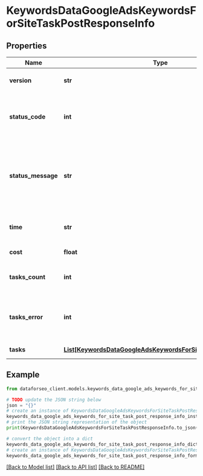 # KeywordsDataGoogleAdsKeywordsForSiteTaskPostResponseInfo


## Properties

Name | Type | Description | Notes
------------ | ------------- | ------------- | -------------
**version** | **str** | the current version of the API | [optional] 
**status_code** | **int** | general status code you can find the full list of the response codes here | [optional] 
**status_message** | **str** | general informational message you can find the full list of general informational messages here | [optional] 
**time** | **str** | total execution time, seconds | [optional] 
**cost** | **float** | total tasks cost, USD | [optional] 
**tasks_count** | **int** | the number of tasks in the tasks array | [optional] 
**tasks_error** | **int** | the number of tasks in the tasks array returned with an error | [optional] 
**tasks** | [**List[KeywordsDataGoogleAdsKeywordsForSiteTaskPostTaskInfo]**](KeywordsDataGoogleAdsKeywordsForSiteTaskPostTaskInfo.md) | array of tasks | [optional] 

## Example

```python
from dataforseo_client.models.keywords_data_google_ads_keywords_for_site_task_post_response_info import KeywordsDataGoogleAdsKeywordsForSiteTaskPostResponseInfo

# TODO update the JSON string below
json = "{}"
# create an instance of KeywordsDataGoogleAdsKeywordsForSiteTaskPostResponseInfo from a JSON string
keywords_data_google_ads_keywords_for_site_task_post_response_info_instance = KeywordsDataGoogleAdsKeywordsForSiteTaskPostResponseInfo.from_json(json)
# print the JSON string representation of the object
print(KeywordsDataGoogleAdsKeywordsForSiteTaskPostResponseInfo.to_json())

# convert the object into a dict
keywords_data_google_ads_keywords_for_site_task_post_response_info_dict = keywords_data_google_ads_keywords_for_site_task_post_response_info_instance.to_dict()
# create an instance of KeywordsDataGoogleAdsKeywordsForSiteTaskPostResponseInfo from a dict
keywords_data_google_ads_keywords_for_site_task_post_response_info_form_dict = keywords_data_google_ads_keywords_for_site_task_post_response_info.from_dict(keywords_data_google_ads_keywords_for_site_task_post_response_info_dict)
```
[[Back to Model list]](../README.md#documentation-for-models) [[Back to API list]](../README.md#documentation-for-api-endpoints) [[Back to README]](../README.md)


